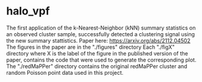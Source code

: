 # halo_vpf
The first application of the k-Nearest-Neighbor (kNN) summary statistics on an observed cluster sample, successfully detected a clustering signal using the new summary stattistics.
Paper here: https://arxiv.org/abs/2112.04502
The figures in the paper are in the "./figures" directory
Each "./figX" directory where X is the label of the figure in the published version of the paper, contains the code that were used to generate the corresponding plot.
The "./redMaPPer" directory contains the original redMaPPer cluster and random Poisson point data used in this project.
